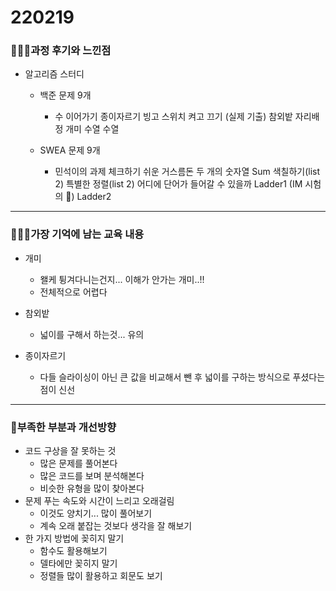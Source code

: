 # 220219

### 👨🏼‍🏫과정 후기와 느낀점

- 알고리즘 스터디
  - 백준 문제 9개
    - 수 이어가기
      종이자르기
      빙고
      스위치 켜고 끄기 (실제 기출)
      참외밭
      자리배정
      개미
      수열
      수열

  - SWEA 문제 9개
    - 민석이의 과제 체크하기
      쉬운 거스름돈
      두 개의 숫자열
      Sum
      색칠하기(list 2)
      특별한 정렬(list 2)
      어디에 단어가 들어갈 수 있을까
      Ladder1 (IM 시험의 🌹)
      Ladder2


---

### 💁🏼‍♂️가장 기억에 남는 교육 내용

- 개미
  - 왤케 튕겨다니는건지... 이해가 안가는 개미..!!
  - 전체적으로 어렵다

- 참외밭
  - 넓이를 구해서 하는것... 유의

- 종이자르기
  - 다들 슬라이싱이 아닌 큰 값을 비교해서 뺀 후 넓이를 구하는 방식으로 푸셨다는 점이 신선


---

### 💫부족한 부분과 개선방향

- 코드 구상을 잘 못하는 것
  - 많은 문제를 풀어본다
  - 많은 코드를 보며 분석해본다
  - 비슷한 유형을 많이 찾아본다
- 문제 푸는 속도와 시간이 느리고 오래걸림
  - 이것도 양치기... 많이 풀어보기
  - 계속 오래 붙잡는 것보다 생각을 잘 해보기
- 한 가지 방법에 꽂히지 말기
  - 함수도 활용해보기
  - 델타에만 꽂히지 말기
  - 정렬들 많이 활용하고 회문도 보기
